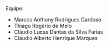Equipe:

* Marcos Anthony Rodrigues Cardoso
* Thiago Rogério de Melo
* Cláudio Lucas Dantas da Silva Farias
* Claudio Alberto Henrique Marques
